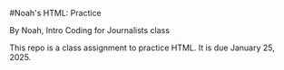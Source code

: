 #Noah's HTML: Practice

By Noah, Intro Coding for Journalists class

This repo is a class assignment to practice HTML. It is due January 25, 2025.